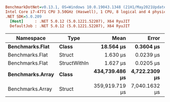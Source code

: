 ``` ini

BenchmarkDotNet=v0.13.1, OS=Windows 10.0.19043.1348 (21H1/May2021Update)
Intel Core i7-4771 CPU 3.50GHz (Haswell), 1 CPU, 8 logical and 4 physical cores
.NET SDK=5.0.209
  [Host]     : .NET 5.0.12 (5.0.1221.52207), X64 RyuJIT
  DefaultJob : .NET 5.0.12 (5.0.1221.52207), X64 RyuJIT


```
|        Namespace |         Type |           Mean |         Error |        StdDev |   Gen 0 | Allocated |
|----------------- |------------- |---------------:|--------------:|--------------:|--------:|----------:|
|  **Benchmarks.Flat** |        **Class** |      **18.564 μs** |     **0.3604 μs** |     **0.4812 μs** | **22.9492** |  **96,000 B** |
|  Benchmarks.Flat |       Struct |       1.630 μs |     0.0239 μs |     0.0211 μs |       - |         - |
|  Benchmarks.Flat | StructWithIn |       1.627 μs |     0.0205 μs |     0.0191 μs |       - |         - |
| **Benchmarks.Array** |        **Class** | **434,739.486 μs** | **4,722.2309 μs** | **4,186.1347 μs** |       **-** |         **-** |
| Benchmarks.Array |       Struct | 359,919.719 μs | 7,040.1632 μs | 6,914.3816 μs |       - |   1,384 B |

